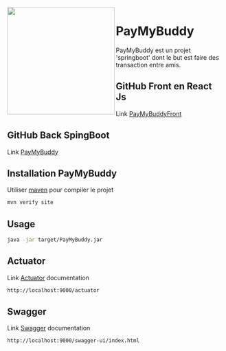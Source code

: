 
<img align="left" width="250" src="https://user.oc-static.com/upload/2019/10/21/15716565363662_image1.png">

# PayMyBuddy 

PayMyBuddy est un projet 'springboot' dont le but est faire des transaction entre amis.

## GitHub Front en React Js

Link [PayMyBuddyFront](https://github.com/thorxx19/PayMyBuddyFront)

## GitHub Back SpingBoot
Link [PayMyBuddy](https://github.com/thorxx19/PayMyBuddy)

## Installation PayMyBuddy

Utiliser [maven](https://maven.apache.org/) pour compiler le projet

```bash
mvn verify site
```

## Usage

```bash
java -jar target/PayMyBuddy.jar
```

## Actuator
Link [Actuator](https://www.baeldung.com/spring-boot-actuators) documentation

```bash
http://localhost:9000/actuator
```

## Swagger
Link [Swagger](https://www.baeldung.com/spring-rest-openapi-documentation) documentation

```bash
http://localhost:9000/swagger-ui/index.html
```
